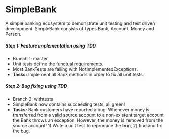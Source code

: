 # SimpleBank
A simple banking ecosystem to demonstrate unit testing and test driven development. SimpleBank consists of types Bank, Account, Money and Person.

##### Step 1: Feature implementation using TDD
- Branch 1: master
- Unit tests define the functual requirements.
- Most BankTests are failing with NotImplementedExceptions.
- **Tasks:** Implement all Bank methods in order to fix all unit tests.

##### Step 2: Bug fixing using TDD
- Branch 2: withtests
- SimpleBank now contains succeeding tests, all green!
- **Tasks:** Bank customers have reported a bug. Whenever money is transferred from a valid source account to a non-existent target account the Bank throws an exception. However, the money is removed from the source account! 1) Write a unit test to reproduce the bug, 2) find and fix the bug.